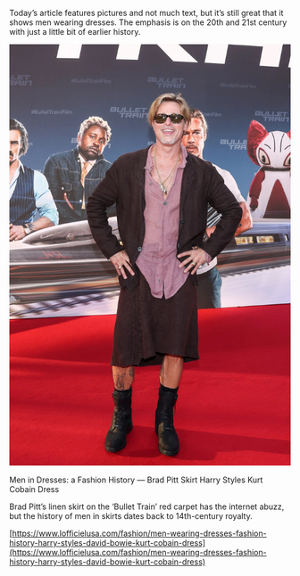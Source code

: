 Today’s article features pictures and not much text, but it’s still great that it shows men wearing dresses. The emphasis is on the 20th and 21st century with just a little bit of earlier history.

[](https://www.lofficielusa.com/fashion/men-wearing-dresses-fashion-history-harry-styles-david-bowie-kurt-cobain-dress "Men in Dresses: a Fashion History — Brad Pitt Skirt Harry Styles Kurt Cobain Dress")

![](1658344177-brad-pitt-skirt-red-carpet-bullet-train-premiere.webp)

Men in Dresses: a Fashion History — Brad Pitt Skirt Harry Styles Kurt Cobain Dress

Brad Pitt’s linen skirt on the ‘Bullet Train’ red carpet has the internet abuzz, but the history of men in skirts dates back to 14th-century royalty.

[https://www.lofficielusa.com/fashion/men-wearing-dresses-fashion-history-harry-styles-david-bowie-kurt-cobain-dress](https://www.lofficielusa.com/fashion/men-wearing-dresses-fashion-history-harry-styles-david-bowie-kurt-cobain-dress)